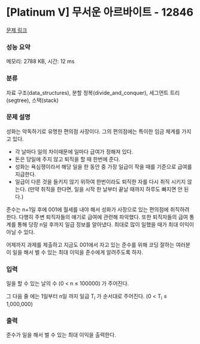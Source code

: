 # [Platinum V] 무서운 아르바이트 - 12846 

[문제 링크](https://www.acmicpc.net/problem/12846) 

### 성능 요약

메모리: 2788 KB, 시간: 12 ms

### 분류

자료 구조(data_structures), 분할 정복(divide_and_conquer), 세그먼트 트리(segtree), 스택(stack)

### 문제 설명

<p>성화는 악독하기로 유명한 편의점 사장이다. 그의 편의점에는 특이한 임금 체계를 가지고 있다.</p>

<ul>
	<li>각 날마다 일의 차이때문에 일마다 급여가 정해져 있다.</li>
	<li>돈은 당일에 주지 않고 퇴직을 할 때 한번에 준다.</li>
	<li>성화는 욕심쟁이라서 해당 일을 한 동안 중 가장 일급이 작을 때를 기준으로 급여를 지급한다.</li>
	<li>일급이 다른 것을 들키지 않기 위하여 한번이라도 퇴직한 자를 다시 취직 시키지 않는다. (만약 취직을 한다면, 일을 시작 한 날부터 끝날 때까지 하루도 빠지면 안 된다.)</li>
</ul>

<p>준수는 n+1일 후에 001에 월세를 내야 해서 성화가 사장으로 있는 편의점에 취직하려 한다. 다행히 주변 퇴직자들의 얘기로 급여에 관련해 파악했다. 또한 퇴직자들의 급여 통계를 통해 당장 n일 후까지 일급 정보를 알아냈다. 최대로 많이 일했을 때가 최대 이익이 아닐 수 있다.</p>

<p>어제까지 과제를 제출하고 지금도 001에서 자고 있는 준수를 위해 코딩 잘하는 여러분이 일을 해서 벌 수 있는 최대 이익을 준수에게 알려주도록 하자.</p>

### 입력 

 <p>일을 할 수 있는 날의 수 (0 < n ≤ 100000) 가 주어진다.</p>

<p>그 다음 줄 에는 1일부터 n일 까지 일급 T<sub>i</sub> 가 순서대로 주어진다. (0 < T<sub>i</sub> ≤ 1,000,000)</p>

### 출력 

 <p>준수가 일을 해서 벌 수 있는 최대 이익을 출력한다.</p>

